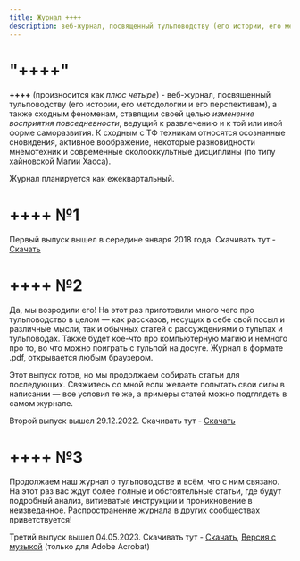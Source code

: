 ```yaml
---
title: Журнал ++++
description: веб-журнал, посвященный тульповодству (его истории, его методологии и его перспективам), а также сходным феноменам, ставящим своей целью "изменение восприятия повседневности", ведущий к развлечению и к той или иной форме саморазвития. К сходным с ТФ техникам относятся осознанные сновидения, активное воображение, некоторые разновидности мнемотехник и современные околооккультные дисциплины (по типу хайновской Магии Хаоса).
---
```


# "++++" 
**++++** (произносится как *плюс четыре*) - веб-журнал, посвященный тульповодству (его истории, его методологии и его перспективам), а также сходным феноменам, ставящим своей целью *изменение восприятия повседневности*, ведущий к развлечению и к той или иной форме саморазвития. К сходным с ТФ техникам относятся осознанные сновидения, активное воображение, некоторые разновидности мнемотехник и современные околооккультные дисциплины (по типу хайновской Магии Хаоса).

Журнал планируется как ежеквартальный.

# ++++ №1
Первый выпуск вышел в середине января 2018 года. Скачивать тут - [Скачать](plusfour1.pdf)

# ++++ №2
Да, мы возродили его! На этот раз приготовили много чего про тульповодство в целом — как рассказов, несущих в себе свой посыл и различные мысли, так и обычных статей с рассуждениями о тульпах и тульповодах. Также будет кое-что про компьютерную магию и немного про то, во что можно поиграть с тульпой на досуге. Журнал в формате .pdf, открывается любым браузером. 

Этот выпуск готов, но мы продолжаем собирать статьи для последующих. Свяжитесь со мной если желаете попытать свои силы в написании — все условия те же, а примеры статей можно подглядеть в самом журнале.

Второй выпуск вышел 29.12.2022. Скачивать тут - [Скачать](plusfour2.pdf)

# ++++ №3
Продолжаем наш журнал о тульповодстве и всём, что с ним связано. На этот раз вас ждут более полные и обстоятельные статьи, где будут подробный анализ, витиеватые инструкции и проникновение в неизведанное. Распространение журнала в других сообществах приветствуется!

Третий выпуск вышел 04.05.2023. Скачивать тут - [Скачать](plusfour3.pdf), [Версия с музыкой](https://plusfour.anoma.li/plusfour3acrobat.pdf) (только для Adobe Acrobat)
